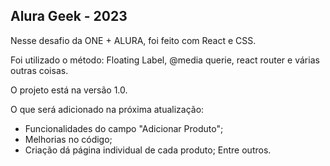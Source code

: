 ## Alura Geek - 2023

Nesse desafio da ONE + ALURA, foi feito com React e CSS.

Foi utilizado o método: Floating Label, @media querie, react router e várias outras coisas.

O projeto está na versão 1.0.

O que será adicionado na próxima atualização:
- Funcionalidades do campo "Adicionar Produto";
- Melhorias no código;
- Criação dá página individual de cada produto;
Entre outros.